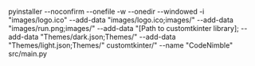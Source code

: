 pyinstaller --noconfirm --onefile -w --onedir --windowed -i "images/logo.ico" --add-data "images/logo.ico;images/" --add-data "images/run.png;images/" --add-data "[Path to customtkinter library];
--add-data "Themes/dark.json;Themes/" --add-data "Themes/light.json;Themes/"
customtkinter/" --name "CodeNimble" src/main.py